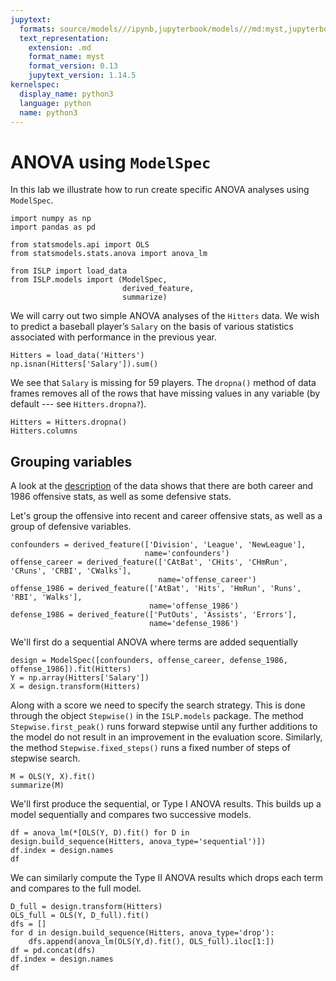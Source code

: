 ```yaml
---
jupytext:
  formats: source/models///ipynb,jupyterbook/models///md:myst,jupyterbook/models///ipynb
  text_representation:
    extension: .md
    format_name: myst
    format_version: 0.13
    jupytext_version: 1.14.5
kernelspec:
  display_name: python3
  language: python
  name: python3
---
```


# ANOVA using `ModelSpec`


In this lab we illustrate how to run create specific ANOVA analyses
using `ModelSpec`.

```{code-cell} ipython3
import numpy as np
import pandas as pd

from statsmodels.api import OLS
from statsmodels.stats.anova import anova_lm

from ISLP import load_data
from ISLP.models import (ModelSpec,
                         derived_feature,
                         summarize)
```

We will carry out two simple ANOVA analyses of the `Hitters` data.
We wish to predict a baseball player’s `Salary` on the
basis of various statistics associated with performance in the
previous year.

```{code-cell} ipython3
Hitters = load_data('Hitters')
np.isnan(Hitters['Salary']).sum()
```

    
 We see that `Salary` is missing for 59 players. The
`dropna()`  method of data frames removes all of the rows that have missing
values in any variable (by default --- see  `Hitters.dropna?`).

```{code-cell} ipython3
Hitters = Hitters.dropna()
Hitters.columns
```

## Grouping variables

A look at the [description](https://islp.readthedocs.io/en/latest/datasets/Hitters.html) of the data shows
that there are both career and 1986 offensive stats, as well as some defensive stats.

Let's group the offensive into recent and career offensive stats, as well as a group of defensive variables.

```{code-cell} ipython3
confounders = derived_feature(['Division', 'League', 'NewLeague'],
                              name='confounders')
offense_career = derived_feature(['CAtBat', 'CHits', 'CHmRun', 'CRuns', 'CRBI', 'CWalks'],
                                 name='offense_career')
offense_1986 = derived_feature(['AtBat', 'Hits', 'HmRun', 'Runs', 'RBI', 'Walks'],
                               name='offense_1986')
defense_1986 = derived_feature(['PutOuts', 'Assists', 'Errors'],
                               name='defense_1986')
```

We'll first do a sequential ANOVA where terms are added sequentially

```{code-cell} ipython3
design = ModelSpec([confounders, offense_career, defense_1986, offense_1986]).fit(Hitters)
Y = np.array(Hitters['Salary'])
X = design.transform(Hitters)
```

Along with a score we need to specify the search strategy. This is done through the object
`Stepwise()`  in the `ISLP.models` package. The method `Stepwise.first_peak()`
runs forward stepwise until any further additions to the model do not result
in an improvement in the evaluation score. Similarly, the method `Stepwise.fixed_steps()`
runs a fixed number of steps of stepwise search.

```{code-cell} ipython3
M = OLS(Y, X).fit()
summarize(M)
```

We'll first produce the sequential, or Type I ANOVA results. This builds up a model sequentially and compares
two successive models.

```{code-cell} ipython3
df = anova_lm(*[OLS(Y, D).fit() for D in design.build_sequence(Hitters, anova_type='sequential')])
df.index = design.names
df
```

We can similarly compute the Type II ANOVA results which drops each term and compares to the full model.

```{code-cell} ipython3
D_full = design.transform(Hitters)
OLS_full = OLS(Y, D_full).fit()
dfs = []
for d in design.build_sequence(Hitters, anova_type='drop'):
    dfs.append(anova_lm(OLS(Y,d).fit(), OLS_full).iloc[1:])
df = pd.concat(dfs)
df.index = design.names
df
```

```{code-cell} ipython3

```
